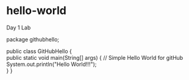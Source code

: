 # hello-world
Day 1 Lab

package githubhello;

public class GitHubHello 
{    
    public static void main(String[] args) 
    {
        // Simple Hello World for gitHub
        System.out.println("Hello World!!!");       
    }
}

